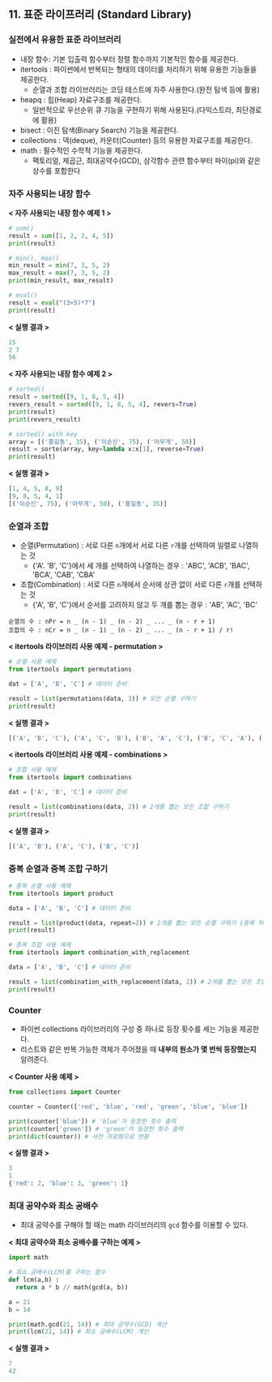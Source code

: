 ## 11. 표준 라이프러리 (Standard Library)

### 실전에서 유용한 표준 라이브러리

- 내장 함수: 기본 입출력 함수부터 정렬 함수까지 기본적인 함수를 제공한다.
- itertools : 파이썬에서 반복되는 형태의 데이터를 처리하기 위해 유용한 기능들을 제공한다.
  - 순열과 조합 라이브러리는 코딩 테스트에 자주 사용한다.(완전 탐색 등에 활용)
- heapq : 힙(Heap) 자료구조를 제공한다.
  - 일반적으로 우선순위 큐 기능을 구현하기 위해 사용된다.(다익스트라, 최단경로에 활용)
- bisect : 이진 탐색(Binary Search) 기능을 제공한다.
- collections : 덱(deque), 카운터(Counter) 등의 유용한 자료구조를 제공한다.
- math : 필수적인 수학적 기능을 제공한다.
  - 팩토리얼, 제곱근, 최대공약수(GCD), 삼각함수 관련 함수부터 파이(pi)와 같은 상수를 포함한다

### 자주 사용되는 내장 함수

**< 자주 사용되는 내장 함수 예제 1 >**

```python
# sum()
result = sum([1, 2, 3, 4, 5])
print(result)

# min(), max()
min_result = min(7, 3, 5, 2)
max_result = max(7, 3, 5, 2)
print(min_result, max_result)

# eval()
result = eval("(3+5)*7")
print(result)
```

**< 실행 결과 >**

```python
15
2 7
56
```

**< 자주 사용되는 내장 함수 예제 2 >**

```python
# sorted()
result = sorted([9, 1, 8, 5, 4])
revers_result = sorted([9, 1, 8, 5, 4], revers=True)
print(result)
print(revers_result)

# sorted() with key
array = [('홍길동', 35), ('이순신', 75), ('아무개', 50)]
result = sorte(array, key=lambda x:x[1], reverse=True)
print(result)
```

**< 실행 결과 >**

```python
[1, 4, 5, 8, 9]
[9, 8, 5, 4, 1]
[('이순신', 75), ('아무개', 50), ('홍길동', 35)]
```

### 순열과 조합

- 순열(Permutation) : 서로 다른 `n`개에서 서로 다른 `r`개를 선택하여 일렬로 나열하는 것
  - {'A'. 'B', 'C'}에서 세 개를 선택하여 나열하는 경우 : 'ABC', 'ACB', 'BAC', 'BCA', 'CAB', 'CBA'
- 조합(Combination) : 서로 다른 `n`개에서 순서에 상관 없이 서로 다른 `r`개를 선택하는 것
  - {'A', 'B', 'C'}에서 순서를 고려하지 않고 두 개를 뽑는 경우 : 'AB', 'AC', 'BC'

```
순열의 수 : nPr = n _ (n - 1) _ (n - 2) _ ... _ (n - r + 1)
조합의 수 : nCr = n _ (n - 1) _ (n - 2) _ ... _ (n - r + 1) / r!
```

**< itertools 라이브러리 사용 예제 - permutation >**

```python
# 순열 사용 예제
from itertools import permutations

dat = ['A', 'B', 'C'] # 데이터 준비

result = list(permutations(data, 3)) # 모든 순열 구하기
print(result)
```

**< 실행 결과 >**

```python
[('A', 'B', 'C'), ('A', 'C', 'B'), ('B', 'A', 'C'), ('B', 'C', 'A'), ('C', 'A', 'B'), ('C', 'B', 'A')]
```

**< itertools 라이브러리 사용 예제 - combinations >**

```python
# 조합 사용 예제
from itertools import combinations

dat = ['A', 'B', 'C'] # 데이터 준비

result = list(combinations(data, 2)) # 2개를 뽑는 모든 조합 구하기
print(result)
```

**< 실행 결과 >**

```python
[('A', 'B'), ('A', 'C'), ('B', 'C')]
```

### 중복 순열과 중복 조합 구하기

```python
# 중복 순열 사용 예제
from itertools import product

data = ['A', 'B', 'C'] # 데이터 준비

result = list(product(data, repeat=2)) # 2개를 뽑는 모든 순열 구하기 (중복 허용)
print(result)

# 중복 조합 사용 예제
from itertools import combination_with_replacement

data = ['A', 'B', 'C'] # 데이터 준비

result = list(combination_with_replacement(data, 2)) # 2개를 뽑는 모든 조합 구하기 (중복 허용)
print(result)
```

### Counter

- 파이썬 collections 라이브러리의 구성 중 하나로 등장 횟수를 세는 기능을 제공한다.
- 리스트와 같은 반복 가능한 객체가 주어졌을 때 **내부의 원소가 몇 번씩 등장했는지** 알려준다.

**< Counter 사용 예제 >**

```python
from collections import Counter

counter = Counter(['red', 'blue', 'red', 'green', 'blue', 'blue'])

print(counter['blue']) # 'blue'가 등장한 횟수 출력
print(counter['green']) # 'green'이 등장한 횟수 출력
print(dict(counter)) # 사전 자료형으로 반환
```

**< 실행 결과 >**

```python
3
1
{'red': 2, 'blue': 3, 'green': 1}
```

### 최대 공약수와 최소 공배수

- 최대 공약수를 구해야 할 때는 math 라이브러리의 `gcd` 함수를 이용할 수 있다.

**< 최대 공약수와 최소 공배수를 구하는 예제 >**

```python
import math

# 최소 공배수(LCM)를 구하는 함수
def lcm(a,b) :
  return a * b // math(gcd(a, b))

a = 21
b = 14

print(math.gcd(21, 14)) # 최대 공약수(GCD) 계산
print(lcm(21, 14)) # 최소 공배수(LCM) 계산
```

**< 실행 결과 >**

```python
7
42
```
